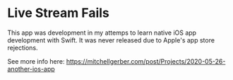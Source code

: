 # Live Stream Fails

This app was development in my attemps to learn native iOS app development with Swift. It was never released due to Apple's
app store rejections.

See more info here:
https://mitchellgerber.com/post/Projects/2020-05-26-another-ios-app

